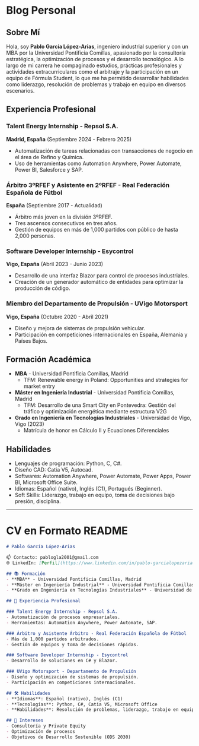 # Blog Personal

## Sobre Mí

Hola, soy **Pablo García López-Arias**, ingeniero industrial superior y con un MBA por la Universidad Pontificia Comillas, apasionado por la consultoría estratégica, la optimización de procesos y el desarrollo tecnológico. A lo largo de mi carrera he compaginado estudios, prácticas profesionales y actividades extracurriculares como el arbitraje y la participación en un equipo de Fórmula Student, lo que me ha permitido desarrollar habilidades como liderazgo, resolución de problemas y trabajo en equipo en diversos escenarios.

## Experiencia Profesional

### Talent Energy Internship - Repsol S.A.  
**Madrid, España** (Septiembre 2024 - Febrero 2025)
- Automatización de tareas relacionadas con transacciones de negocio en el área de Refino y Química.
- Uso de herramientas como Automation Anywhere, Power Automate, Power BI, Salesforce y SAP.

### Árbitro 3ºRFEF y Asistente en 2ºRFEF - Real Federación Española de Fútbol  
**España** (Septiembre 2017 - Actualidad)
- Árbitro más joven en la división 3ºRFEF.
- Tres ascensos consecutivos en tres años.
- Gestión de equipos en más de 1,000 partidos con público de hasta 2,000 personas.

### Software Developer Internship - Esycontrol  
**Vigo, España** (Abril 2023 - Junio 2023)
- Desarrollo de una interfaz Blazor para control de procesos industriales.
- Creación de un generador automático de entidades para optimizar la producción de código.

### Miembro del Departamento de Propulsión - UVigo Motorsport  
**Vigo, España** (Octubre 2020 - Abril 2021)
- Diseño y mejora de sistemas de propulsión vehicular.
- Participación en competiciones internacionales en España, Alemania y Países Bajos.

## Formación Académica

- **MBA** - Universidad Pontificia Comillas, Madrid
  - TFM: Renewable energy in Poland: Opportunities and strategies for market entry  
- **Máster en Ingeniería Industrial** - Universidad Pontificia Comillas, Madrid
  - TFM: Desarrollo de una Smart City en Pontevedra: Gestión del tráfico y optimización energética mediante estructura V2G  
- **Grado en Ingeniería en Tecnologías Industriales** - Universidad de Vigo, Vigo (2023)  
  - Matrícula de honor en Cálculo II y Ecuaciones Diferenciales
## Habilidades

- Lenguajes de programación: Python, C, C#.
- Diseño CAD: Catia V5, Autocad.
- Softwares: Automation Anywhere, Power Automate, Power Apps, Power BI, Microsoft Office Suite.
- Idiomas: Español (nativo), Inglés (C1), Portugués (Beginner).
- Soft Skills: Liderazgo, trabajo en equipo, toma de decisiones bajo presión, disciplina.

---

# CV en Formato README

```markdown
# Pablo García López-Arias

📫 Contacto: pablogla2001@gmail.com  
🌐 LinkedIn: [Perfil](https://www.linkedin.com/in/pablo-garcialopezarias)  

## 📚 Formación
- **MBA** - Universidad Pontificia Comillas, Madrid
- **Máster en Ingeniería Industrial** - Universidad Pontificia Comillas, Madrid
- **Grado en Ingeniería en Tecnologías Industriales** - Universidad de Vigo

## 💼 Experiencia Profesional

### Talent Energy Internship - Repsol S.A.
- Automatización de procesos empresariales.
- Herramientas: Automation Anywhere, Power Automate, SAP.

### Árbitro y Asistente Árbitro - Real Federación Española de Fútbol
- Más de 1,000 partidos arbitrados.
- Gestión de equipos y toma de decisiones rápidas.

### Software Developer Internship - Esycontrol
- Desarrollo de soluciones en C# y Blazor.

### UVigo Motorsport - Departamento de Propulsión
- Diseño y optimización de sistemas de propulsión.
- Participación en competiciones internacionales.

## 🛠️ Habilidades
- **Idiomas**: Español (nativo), Inglés (C1)
- **Tecnologías**: Python, C#, Catia V5, Microsoft Office
- **Habilidades**: Resolución de problemas, liderazgo, trabajo en equipo

## 🌟 Intereses
- Consultoría y Private Equity
- Optimización de procesos
- Objetivos de Desarrollo Sostenible (ODS 2030)
```
